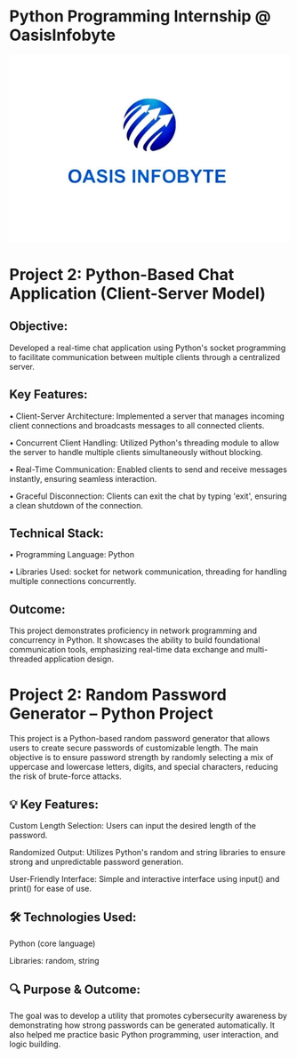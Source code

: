 # Python Programming Internship @ OasisInfobyte

![OasisInfobyte logo](https://github.com/Athira002/OIBSIP/blob/4d631fa69c4918ceb0c72336a3f1773167b93755/Oasis%20Infobyte%20Logo.jpg)

# Project 2: Python-Based Chat Application (Client-Server Model)

## Objective:

Developed a real-time chat application using Python's socket programming to facilitate communication between multiple clients through a centralized server.

## Key Features:

• Client-Server Architecture: Implemented a server that manages incoming
client connections and broadcasts messages to all connected clients.

• Concurrent Client Handling: Utilized Python's threading module to allow the
server to handle multiple clients simultaneously without blocking.

• Real-Time Communication: Enabled clients to send and receive messages
instantly, ensuring seamless interaction.

• Graceful Disconnection: Clients can exit the chat by typing 'exit', ensuring a
clean shutdown of the connection.

## Technical Stack:

• Programming Language: Python

• Libraries Used: socket for network communication, threading for handling
multiple connections concurrently.

## Outcome:

This project demonstrates proficiency in network programming and concurrency in Python. It showcases the ability to build foundational communication tools, emphasizing real-time data exchange and multi-threaded application design.

# Project 2: Random Password Generator – Python Project

This project is a Python-based random password generator that allows users to create secure passwords of customizable length. The main objective is to ensure password strength by randomly selecting a mix of uppercase and lowercase letters, digits, and special characters, reducing the risk of brute-force attacks.

## 💡 Key Features:

Custom Length Selection: Users can input the desired length of the password.

Randomized Output: Utilizes Python's random and string libraries to ensure strong and unpredictable password generation.

User-Friendly Interface: Simple and interactive interface using input() and print() for ease of use.

## 🛠 Technologies Used:

Python (core language)

Libraries: random, string

## 🔍 Purpose & Outcome:

The goal was to develop a utility that promotes cybersecurity awareness by demonstrating how strong passwords can be generated automatically. It also helped me practice basic Python programming, user interaction, and logic building.

